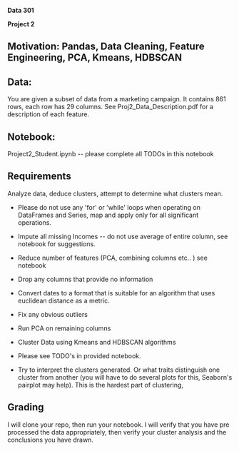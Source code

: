 **Data 301**

**Project 2**

## Motivation: Pandas, Data Cleaning, Feature Engineering, PCA, Kmeans, HDBSCAN

## Data:

You are given a subset of data from a marketing campaign. It contains
861 rows, each row has 29 columns. See Proj2_Data_Description.pdf for a
description of each feature.

## Notebook:

Project2_Student.ipynb -- please complete all TODOs in this notebook

## Requirements

Analyze data, deduce clusters, attempt to determine what clusters mean.

-   Please do not use any 'for' or 'while' loops when operating on
    DataFrames and Series, map and apply only for all significant
    operations.

-   Impute all missing Incomes -- do not use average of entire column,
    see notebook for suggestions.

-   Reduce number of features (PCA, combining columns etc.. ) see
    notebook

-   Drop any columns that provide no information

-   Convert dates to a format that is suitable for an algorithm that
    uses euclidean distance as a metric.

-   Fix any obvious outliers

-   Run PCA on remaining columns

-   Cluster Data using Kmeans and HDBSCAN algorithms

-   Please see TODO's in provided notebook.

-   Try to interpret the clusters generated. Or what traits distinguish
    one cluster from another (you will have to do several plots for
    this, Seaborn's pairplot may help). This is the hardest part of
    clustering,

## Grading

I will clone your repo, then run your notebook. I will verify that you
have pre processed the data appropriately, then verify your cluster
analysis and the conclusions you have drawn.
